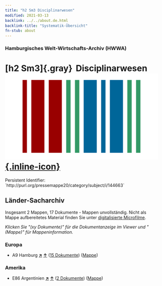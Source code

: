 ```yaml
---
title: "h2 Sm3 Disciplinarwesen"
modified: 2021-03-13
backlink: ../../about.de.html
backlink-title: "Systematik-Übersicht"
fn-stub: about
---
```


### Hamburgisches Welt-Wirtschafts-Archiv (HWWA)

# [h2 Sm3]{.gray}&#8201; Disciplinarwesen &#160; [![Wikidata](/images/Wikidata-logo.svg "Wikidata"){.inline-icon}](http://www.wikidata.org/entity/Q104700077)

<div class="hint">Persistent Identifier: `http://purl.org/pressemappe20/category/subject/i/144663`</div>







## Länder-Sacharchiv




Insgesamt 2 Mappen, 17 Dokumente - Mappen unvollständig.
Nicht als Mappe aufbereitetes Material finden Sie unter [digitalisierte Microfilme](/film/h1_sh.de.html).

_Klicken Sie "(xy Dokumente)" für die Dokumentanzeige im Viewer und "(Mappe)" für Mappeninformation._




### Europa

- A9 Hamburg [**&nearr;**](../../../geo/i/140905/about.de.html "Hamburg (alle Mappen)") [**&uarr;**](../../../geo/about.de.html#A9 "Ländersystematik") (<a href="https://pm20.zbw.eu/iiifview/folder/sh/140905,144663" title="über: Hamburg : Disciplinarwesen" target="_blank">15 Dokumente</a>) ([Mappe](../../../../folder/sh/1409xx/140905/1446xx/144663/about.de.html))

### Amerika

- E86 Argentinien [**&nearr;**](../../../geo/i/141692/about.de.html "Argentinien (alle Mappen)") [**&uarr;**](../../../geo/about.de.html#E86 "Ländersystematik") (<a href="https://pm20.zbw.eu/iiifview/folder/sh/141692,144663" title="über: Argentinien : Disciplinarwesen" target="_blank">2 Dokumente</a>) ([Mappe](../../../../folder/sh/1416xx/141692/1446xx/144663/about.de.html))









